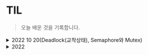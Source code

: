 # TIL

>오늘 배운 것을 기록합니다.

<details>
  <summary>2022 10 20(Deadlock(교착상태), Semaphore와 Mutex)</summary>
<pre>

# 1. Deadlock(교착상태)
2개이상의 작업이 서로 상대방의 작업이 끝나기만을 기다리고 있는 상태로 결과적으로 아무것도 완료되지 못하는 상태를 
의미

## 1-1 교착상태의 조건(교착상태가 발생하는 네 가지 조건)
1. 상호배제(Mutual exclusion)
한 번에 오직 한 개의 작업만 자원에 접근할 수 있다.
2. 점유대기(Hold and wait)
프로세스가 할당된 자원을 가진 상태에서 다른 자원을 기다린다. 
3. 비선점(No preemption)
프로세스가 어떤 자원의 사용을 끝낼 때 까지 그 자원을 뺏을 수 없다.
4. 순환대기(Circular wait)
각 프로세스는 순환적으로 다음 프로세스가 요구하는 자원을 가지고 있다.

## 1-2 교착상태 예방

이 해결 방법들은 자원 사용의 효율성이 떨어지고 비용이 많이드는 문제점 있음

1. 상호배제 부정
교착상태는 2개 이상의 프로세스가 공유가능한 자원을 사용할 때 발생하는 것이므로 자원을 공유하지 않는 조건, 즉 한번에 
여러개의 프로세스가 공유자원을 사용할 수 있도록 합니다. 
2. 점유대기 부정
한 프로세스에 수행되기 전에 모든 자원을 할당시키고 나서 점유하지 않을 때에는 다른 프로세스가 자원을 요구하도록 하는 
방법으로 자원 과다 사용으로 인한 효율성, 프로세스가 요구하는 자원을 파악하는 데에 대한 비용, 자원에 대한 내용을 
저장 및 복원하기 위한 비용, 기아 상태, 무한대기 등의 문제점이 있다. 
3. 비선점 부정
비선점 프로세스에 대해 선점 가능한 프로토콜을 만들어 준다. 
4. 순환대기 부정
자원에 고유한 번호를 할당하여 순서대로 자원을 요구한다.

## 1-3 교착상태 회피

자원이 어떻게 요청될지에 대한 추가정보를 제공하도록 요구하는 것으로 시스템에 순환대기가 발생하지 않도록 자원 할당 
상태를 검사합니다. 교착상태를 회피하기 위한 알고리즘으로 다음과 같이 크게 2가지가 있습니다.

1.자원할당 그래프 알고리즘(Resource Allocation Graph Algorithm)
자원이 하나일 때 사용하는 알고리즘으로 자원 할당 그래프에 요청 간선과 할당 간선에 추가하여, 예약 간선이라는 새로운 
유형의 간선을 도입합니다. 자원할당 그래프의 사이클이 존재하는지 확인하여 사이클이 존재한다면, 자원 유형에 하나의 
사례만 있으면 교착상태, 자원 유형에 여러 사례가 있으면 교착상태 가능성으로 판단합니다.

2.은행원 알고리즘(Banker's algorithm)
은행에서 모든 고객의 요구가 충족되도록 현금을 할당하는데 유리한 기법입니다. 프로세스가 자원을 요구하는 경우에 시스템은 
자원을 할당한 이후 안정상태로 있는지 사전에 검사하여 교착을 회피합니다. 안정적인 상태에 있는 경우 자원을 할당하고 
그렇지 않은 경우 다른 작업이 자원을 해지할 때 까지 대기합니다.

## 1-4 교착상태 무시

예방 혹은 회피기법을 프로그래밍해서 넣으면 성능에 큰 영향을 미칠 수 있게 됩니다. 그렇기 때문에 데드락의 발생확률이 
비교적 낮은 경우 별다른 조치를 취하지 않습니다.

## 1-5 교착상태 발견

감시/발견을 하는 detection 알고리즘으로 Deadlock발생을 체크하는 방식으로 이 역시 성능에 큰 영향을 미칠 수 있습니다. 

## 1-6 실무적인 관점에서 교착상태 해결 방법
DB에서 교착상태를 줄이기 위해서는 다음과 같은 방법들이 있습니다.

1. 인덱스를 설정한다. 인덱스가 없으면 Lock이 걸리는 범위가 훨씬 넓어지기 때문에 교착상태가
발생하기 쉬워진다.
2. 자원들을 한쪽으로 사용한다. A와 B라는 테이블이 있다면 모든 세션에서 A->B순서로 사용한다.
3. 트랜잭션은 가급적으로 짧게 만든다.
4. 테이블의 크기를 작게 쪼갠다(정규화)
5.Transaction Isolation Level을 "Read Uncommitted"로 설정한다.

# 2. Semaphore와 Mutex

동기화 기법의 대표적인 방법 두 가지

## 2-1 세마포어(Semaphore)
특정 변수를 통해서 공유 자원에 접근을 제한하는 방식입니다. 예를들어 세마포어로 사용할 값이 1이상이면 임계구역에 
접근 가능하고 0이면 자원에 더 이상 접근을 할 수 없는 방식입니다.

## 2-2 뮤텍스(Mutex)
Mutual extension의 줄임말로 상호배제라고 합니다. 오직 하나의 프로세스만 임계구역에 대해 접근이 가능하며, 임계구역에 
접근하여 사용중일때는 Lock을 걸어 다른 프로세스가 접근하지 못하도록 하는 것을 의미합니다. 프로세스가 임계구역접근을 
해제해야만 다른 프로세스가 접근을 할 수 있습니다.

## 2-3 차이점
뮤텍스는 단 1개의 프로세스만 접근이 가능한 동기화 방법이며 그에 반해 세마포어의 값은 1보다 큰 값으로 관리할 수 있습니다. 
그리고 세마포어는 임계구역을 사용중인 프로세스 뿐 아니라 다른 프로세스 및 스레드도 세마포어 값을 변경할 수 있는 반면, 
뮤텍스는 Lock한 프로세스 만이 Unlock이 가능합니다.

</pre>
</details>


<details>
  <summary>2022 </summary>
<pre>

</pre>
</details>



